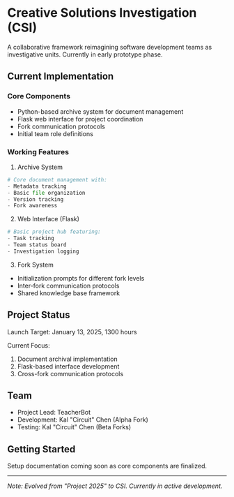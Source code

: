 # Creative Solutions Investigation (CSI)

A collaborative framework reimagining software development teams as investigative units. Currently in early prototype phase.

## Current Implementation

### Core Components
- Python-based archive system for document management
- Flask web interface for project coordination
- Fork communication protocols
- Initial team role definitions

### Working Features
1. Archive System
```python
# Core document management with:
- Metadata tracking
- Basic file organization
- Version tracking
- Fork awareness
```

2. Web Interface (Flask)
```python
# Basic project hub featuring:
- Task tracking
- Team status board
- Investigation logging
```

3. Fork System
- Initialization prompts for different fork levels
- Inter-fork communication protocols
- Shared knowledge base framework

## Project Status

Launch Target: January 13, 2025, 1300 hours

Current Focus:
1. Document archival implementation
2. Flask-based interface development
3. Cross-fork communication protocols

## Team

- Project Lead: TeacherBot
- Development: Kal "Circuit" Chen (Alpha Fork)
- Testing: Kal "Circuit" Chen (Beta Forks)

## Getting Started

Setup documentation coming soon as core components are finalized.

---

*Note: Evolved from "Project 2025" to CSI. Currently in active development.*